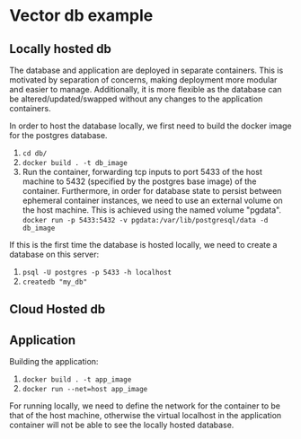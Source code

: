 # Vector db example

## Locally hosted db

The database and application are deployed in separate containers. This is motivated by separation of concerns, making deployment more modular and easier to manage. Additionally, it is more flexible as the database can be altered/updated/swapped without any changes to the application containers.

In order to host the database locally, we first need to build the docker image for the postgres database.
1. ``cd db/``
2. ``docker build . -t db_image``
3. Run the container, forwarding tcp inputs to port 5433 of the host machine to 5432 (specified by the postgres base image) of the container. Furthermore, in order for database state to persist between ephemeral container instances, we need to use an external volume on the host machine. This is achieved using the named volume "pgdata". ``docker run -p 5433:5432 -v pgdata:/var/lib/postgresql/data -d db_image``

If this is the first time the database is hosted locally, we need to create a database on this server:
1. ``psql -U postgres -p 5433 -h localhost``
2. ``createdb "my_db"``

## Cloud Hosted db

## Application

Building the application:
1. ``docker build . -t app_image``
2. ``docker run --net=host app_image``

For running locally, we need to define the network for the container to be that of the host machine, otherwise the virtual localhost in the application container will not be able to see the locally hosted database.
